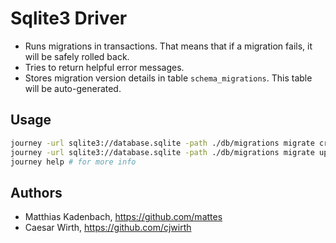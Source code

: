 # Sqlite3 Driver

* Runs migrations in transactions.
  That means that if a migration fails, it will be safely rolled back.
* Tries to return helpful error messages.
* Stores migration version details in table ``schema_migrations``.
  This table will be auto-generated.


## Usage

```bash
journey -url sqlite3://database.sqlite -path ./db/migrations migrate create add_field_to_table
journey -url sqlite3://database.sqlite -path ./db/migrations migrate up
journey help # for more info
```

## Authors

* Matthias Kadenbach, https://github.com/mattes
* Caesar Wirth, https://github.com/cjwirth
